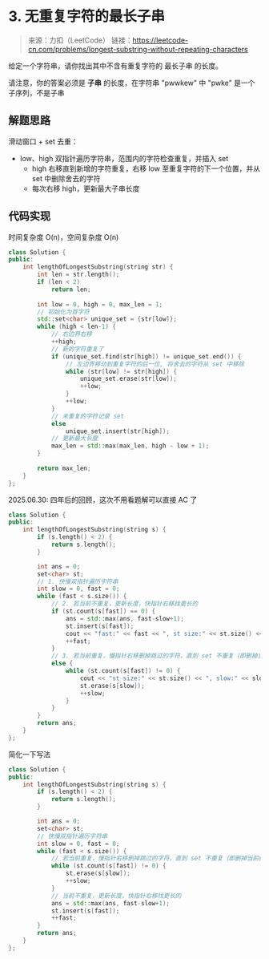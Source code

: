 ﻿# 3. 无重复字符的最长子串
> 来源：力扣（LeetCode）
链接：https://leetcode-cn.com/problems/longest-substring-without-repeating-characters

给定一个字符串，请你找出其中不含有重复字符的 最长子串 的长度。

请注意，你的答案必须是 **子串** 的长度，在字符串 "pwwkew" 中 "pwke" 是一个子序列，不是子串

## 解题思路
滑动窗口 + set 去重：

* low、high 双指针遍历字符串，范围内的字符检查重复，并插入 set 
    * high 右移直到新增的字符重复，右移 low 至重复字符的下一个位置，并从 set 中删除舍去的字符
    * 每次右移 high，更新最大子串长度

## 代码实现
时间复杂度 O(n)，空间复杂度 O(n)
```cpp
class Solution {
public:
    int lengthOfLongestSubstring(string str) {
        int len = str.length();
        if (len < 2)
            return len;
        
        int low = 0, high = 0, max_len = 1;
        // 初始化为首字符
        std::set<char> unique_set = {str[low]};
        while (high < len-1) {
            // 右边界右移
            ++high;
            // 新的字符重复了
            if (unique_set.find(str[high]) != unique_set.end()) {
                // 左边界移动到重复字符的后一位, 将舍去的字符从 set 中移除
                while (str[low] != str[high]) {
                    unique_set.erase(str[low]);
                    ++low;
                }
                ++low;
            }
            // 未重复的字符记录 set
            else
                unique_set.insert(str[high]);
            // 更新最大长度
            max_len = std::max(max_len, high - low + 1);
        }
        
        return max_len;
    }
};
```
2025.06.30: 四年后的回顾，这次不用看题解可以直接 AC 了
```cpp
class Solution {
public:
    int lengthOfLongestSubstring(string s) {
        if (s.length() < 2) {
            return s.length();
        }

        int ans = 0;
        set<char> st;
        // 1. 快慢双指针遍历字符串
        int slow = 0, fast = 0;
        while (fast < s.size()) {
            // 2. 若当前不重复，更新长度，快指针右移找更长的
            if (st.count(s[fast]) == 0) {
                ans = std::max(ans, fast-slow+1);
                st.insert(s[fast]);
                cout << "fast:" << fast << ", st size:" << st.size() << ", ans:" << ans << endl;
                ++fast;
            }
            // 3. 若当前重复，慢指针右移删掉跳过的字符，直到 set 不重复（即删掉当前快指针指向的字符）
            else {
                while (st.count(s[fast]) != 0) {
                    cout << "st size:" << st.size() << ", slow:" << slow << endl;
                    st.erase(s[slow]);
                    ++slow;
                }
            }
        }
        return ans;
    }
};
```
简化一下写法
```cpp
class Solution {
public:
    int lengthOfLongestSubstring(string s) {
        if (s.length() < 2) {
            return s.length();
        }

        int ans = 0;
        set<char> st;
        // 快慢双指针遍历字符串
        int slow = 0, fast = 0;
        while (fast < s.size()) {
            // 若当前重复，慢指针右移删掉跳过的字符，直到 set 不重复（即删掉当前快指针指向的字符）
            while (st.count(s[fast]) != 0) {
                st.erase(s[slow]);
                ++slow;
            }
            // 当前不重复，更新长度，快指针右移找更长的
            ans = std::max(ans, fast-slow+1);
            st.insert(s[fast]);
            ++fast;
        }
        return ans;
    }
};
```



